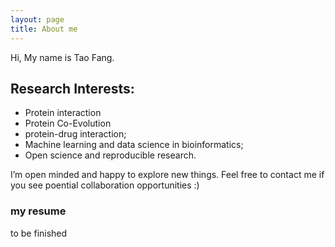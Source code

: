 ```yaml
---
layout: page
title: About me
---
```


Hi, My name is Tao Fang.

## Research Interests:
- Protein interaction
- Protein Co-Evolution
- protein-drug interaction;
- Machine learning and data science  in bioinformatics;
- Open science and reproducible research.

I’m open minded and happy to explore new things. Feel free to contact me if you see poential collaboration opportunities :)


### my resume
to be finished 
